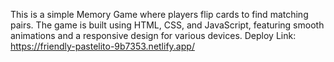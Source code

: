 This is a simple Memory Game where players flip cards to find matching pairs. The game is built using HTML, CSS, and JavaScript, featuring smooth animations and a responsive design for various devices.
Deploy Link: https://friendly-pastelito-9b7353.netlify.app/
